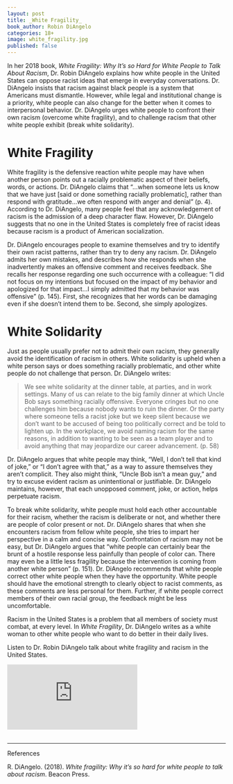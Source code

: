 ```yaml
---
layout: post
title: _White Fragility_
book_author: Robin DiAngelo
categories: 18+
image: white_fragility.jpg
published: false 
---
```

In her 2018 book, _White Fragility: Why It’s so Hard for White People to Talk About Racism_, Dr. Robin DiAngelo explains how white people in the United States can oppose racist ideas that emerge in everyday conversations. Dr. DiAngelo insists that racism against black people is a system that Americans must dismantle. However, while legal and institutional change is a priority, white people can also change for the better when it comes to interpersonal behavior. Dr. DiAngelo urges white people to confront their own racism (overcome white fragility), and to challenge racism that other white people exhibit (break white solidarity).

# White Fragility

White fragility is the defensive reaction white people may have when another person points out a racially problematic aspect of their beliefs, words, or actions. Dr. DiAngelo claims that “...when someone lets us know that we have just [said or done something racially problematic], rather than respond with gratitude...we often respond with anger and denial” (p. 4). According to Dr. DiAngelo, many people feel that any acknowledgement of racism is the admission of a deep character flaw. However, Dr. DiAngelo suggests that no one in the United States is completely free of racist ideas because racism is a product of American socialization.

Dr. DiAngelo encourages people to examine themselves and try to identify their own racist patterns, rather than try to deny any racism. Dr. DiAngelo admits her own mistakes, and describes how she responds when she inadvertently makes an offensive comment and receives feedback. She recalls her response regarding one such occurrence with a colleague: “I did not focus on my intentions but focused on the impact of my behavior and apologized for that impact...I simply admitted that my behavior was offensive” (p. 145). First, she recognizes that her words can be damaging even if she doesn’t intend them to be. Second, she simply apologizes.

# White Solidarity

Just as people usually prefer not to admit their own racism, they generally avoid the identification of racism in others. White solidarity is upheld when a white person says or does something racially problematic, and other white people do not challenge that person. Dr. DiAngelo writes:

> We see white solidarity at the dinner table, at parties, and in work settings. Many of us can relate to the big family dinner at which Uncle Bob says something racially offensive. Everyone cringes but no one challenges him because nobody wants to ruin the dinner. Or the party where someone tells a racist joke but we keep silent because we don’t want to be accused of being too politically correct and be told to lighten up. In the workplace, we avoid naming racism for the same reasons, in addition to wanting to be seen as a team player and to avoid anything that may jeopardize our career advancement. (p. 58)

Dr. DiAngelo argues that white people may think, “Well, I don’t tell that kind of joke,” or “I don’t agree with that,” as a way to assure themselves they aren’t complicit. They also might think, “Uncle Bob isn’t a mean guy,” and try to excuse evident racism as unintentional or justifiable. Dr. DiAngelo maintains, however, that each unopposed comment, joke, or action, helps perpetuate racism.

To break white solidarity, white people must hold each other accountable for their racism, whether the racism is deliberate or not, and whether there are people of color present or not. Dr. DiAngelo shares that when she encounters racism from fellow white people, she tries to impart her perspective in a calm and concise way. Confrontation of racism may not be easy, but Dr. DiAngelo argues that “white people can certainly bear the brunt of a hostile response less painfully than people of color can. There may even be a little less fragility because the intervention is coming from another white person” (p. 151). Dr. DiAngelo recommends that white people correct other white people when they have the opportunity. White people should have the emotional strength to clearly object to racist comments, as these comments are less personal for them. Further, if white people correct members of their own racial group, the feedback might be less uncomfortable.

Racism in the United States is a problem that all members of society must combat, at every level. In _White Fragility_, Dr. DiAngelo writes as a white woman to other white people who want to do better in their daily lives.

Listen to Dr. Robin DiAngelo talk about white fragility and racism in the United States.

<div class="resp-container">
  <iframe class="resp-iframe" src="https://www.youtube.com/embed/45ey4jgoxeU" frameborder="0" allow="accelerometer; autoplay; encrypted-media; gyroscope; picture-in-picture" allowfullscreen></iframe>
</div>

<br>

---
References

R. DiAngelo. (2018). _White fragility: Why it’s so hard for white people to talk about racism_. Beacon Press.
